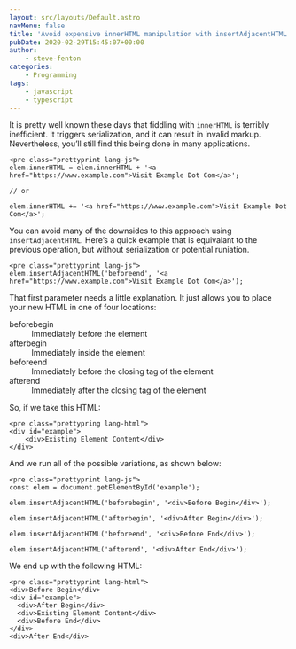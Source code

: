 ```yaml
---
layout: src/layouts/Default.astro
navMenu: false
title: 'Avoid expensive innerHTML manipulation with insertAdjacentHTML'
pubDate: 2020-02-29T15:45:07+00:00
author:
    - steve-fenton
categories:
    - Programming
tags:
    - javascript
    - typescript
---
```


It is pretty well known these days that fiddling with `innerHTML` is terribly inefficient. It triggers serialization, and it can result in invalid markup. Nevertheless, you’ll still find this being done in many applications.

```
<pre class="prettyprint lang-js">
elem.innerHTML = elem.innerHTML + '<a href="https://www.example.com">Visit Example Dot Com</a>';

// or

elem.innerHTML += '<a href="https://www.example.com">Visit Example Dot Com</a>';
```
You can avoid many of the downsides to this approach using `insertAdjacentHTML`. Here’s a quick example that is equivalant to the previous operation, but without serialization or potential runiation.

```
<pre class="prettyprint lang-js">
elem.insertAdjacentHTML('beforeend', '<a href="https://www.example.com">Visit Example Dot Com</a>');
```
That first parameter needs a little explanation. It just allows you to place your new HTML in one of four locations:

<dl><dt>beforebegin</dt><dd>Immediately before the element</dd><dt>afterbegin</dt><dd>Immediately inside the element</dd><dt>beforeend</dt><dd>Immediately before the closing tag of the element</dd><dt>afterend</dt><dd>Immediately after the closing tag of the element</dd></dl>So, if we take this HTML:

```
<pre class="prettypring lang-html">
<div id="example">
    <div>Existing Element Content</div>
</div>
```
And we run all of the possible variations, as shown below:

```
<pre class="prettyprint lang-js">
const elem = document.getElementById('example');

elem.insertAdjacentHTML('beforebegin', '<div>Before Begin</div>');

elem.insertAdjacentHTML('afterbegin', '<div>After Begin</div>');

elem.insertAdjacentHTML('beforeend', '<div>Before End</div>');

elem.insertAdjacentHTML('afterend', '<div>After End</div>');
```
We end up with the following HTML:

```
<pre class="prettyprint lang-html">
<div>Before Begin</div>
<div id="example">
  <div>After Begin</div>
  <div>Existing Element Content</div>
  <div>Before End</div>
</div>
<div>After End</div>
```